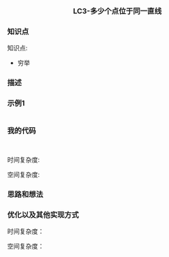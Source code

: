 ### <p align="center">LC3-多少个点位于同一直线</p>
### 知识点
知识点: 
- 穷举
### 描述
>

### 示例1

```

```

### 我的代码
```Java



```
时间复杂度:

空间复杂度:

### 思路和想法

### 优化以及其他实现方式
   
   时间复杂度：
   
   空间复杂度：